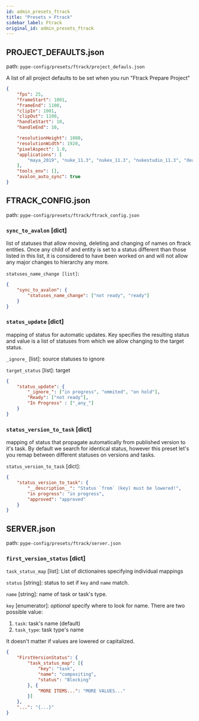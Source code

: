 ```yaml
---
id: admin_presets_ftrack
title: "Presets > Ftrack"
sidebar_label: Ftrack
original_id: admin_presets_ftrack
---
```


## PROJECT_DEFAULTS.json

path: `pype-config/presets/ftrack/project_defauls.json`

A list of all project defaults to be set when you run "Ftrack Prepare Project"

```json
{
    "fps": 25,
    "frameStart": 1001,
    "frameEnd": 1100,
    "clipIn": 1001,
    "clipOut": 1100,
    "handleStart": 10,
    "handleEnd": 10,

    "resolutionHeight": 1080,
    "resolutionWidth": 1920,
    "pixelAspect": 1.0,
    "applications": [
        "maya_2019", "nuke_11.3", "nukex_11.3", "nukestudio_11.3", "deadline"
    ],
    "tools_env": [],
    "avalon_auto_sync": true
}
```

## FTRACK_CONFIG.json

path: `pype-config/presets/ftrack/ftrack_config.json`

### `sync_to_avalon` [dict]

list of statuses that allow moving, deleting and changing of names on ftrack entities. Once any child of and entity is set to a status different than those listed in this list, it is considered to have been worked on and will not allow any major changes to hierarchy any more.

`statuses_name_change [list]`:

```json
{
    "sync_to_avalon": {
        "statuses_name_change": ["not ready", "ready"]
    }
}
```

### `status_update` [dict]

mapping of status for automatic updates.
Key specifies the resulting status and value is a list of statuses from which we allow changing to the target status.

`_ignore_` [list]: source statuses to ignore

`target_status` [list]: target  

```json
{
    "status_update": {
        "_ignore_": ["in progress", "ommited", "on hold"],
        "Ready": ["not ready"],
        "In Progress" : ["_any_"]
    }
}
```

### `status_version_to_task` [dict]

mapping of status that propagate automatically from published version to it's task. By default we search for identical status, however this preset let's you remap between different statuses on versions and tasks.


`status_version_to_task` [dict]:

```json
{
    "status_version_to_task": {
        "__description__": "Status `from` (key) must be lowered!",
        "in progress": "in progress",
        "approved": "approved"
    }
}
```

## SERVER.json

path: `pype-config/presets/ftrack/server.json`

### `first_version_status` [dict]

`task_status_map` [list]: List of dictionaires specifying individual mappings

`status` [string]: status to set if `key` and `name` match.

`name` [string]: name of task or task's type.

`key` [enumerator]: _optional_ specify where to look for name. There are two possible value:
  1. `task`: task's name (default)
  2. `task_type`: task type's name

It doesn't matter if values are lowered or capitalized.

```json
{
    "FirstVersionStatus": {
        "task_status_map": [{
            "key": "task",
            "name": "compositing",
            "status": "Blocking"
        }, {
            "MORE ITEMS...": "MORE VALUES..."
        }]
    },
    "...": "{...}"
}
```

